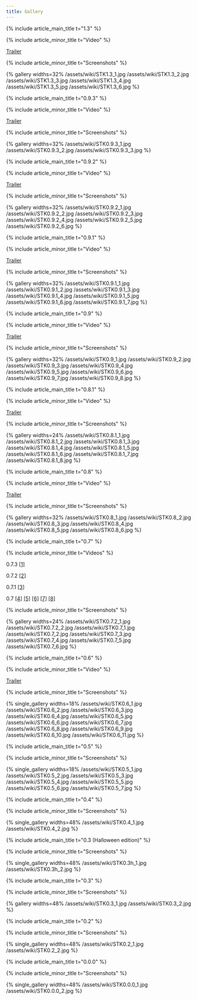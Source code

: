 ```yaml
---
title: Gallery
---
```

{% include article_main_title t="1.3" %}

{% include article_minor_title t="Video" %}

[Trailer](https://trailer.supertuxkart.net/1.3/trailer.mp4)

{% include article_minor_title t="Screenshots" %}

{% gallery widths=32%
/assets/wiki/STK1.3_1.jpg
/assets/wiki/STK1.3_2.jpg
/assets/wiki/STK1.3_3.jpg
/assets/wiki/STK1.3_4.jpg
/assets/wiki/STK1.3_5.jpg
/assets/wiki/STK1.3_6.jpg
%}

{% include article_main_title t="0.9.3" %}

{% include article_minor_title t="Video" %}

[Trailer](https://www.youtube.com/watch?v=hcgDUT4bwls)

{% include article_minor_title t="Screenshots" %}

{% gallery widths=32%
/assets/wiki/STK0.9.3_1.jpg
/assets/wiki/STK0.9.3_2.jpg
/assets/wiki/STK0.9.3_3.jpg
%}

{% include article_main_title t="0.9.2" %}

{% include article_minor_title t="Video" %}

[Trailer](https://www.youtube.com/watch?v=ev8Zltau4zw)

{% include article_minor_title t="Screenshots" %}

{% gallery widths=32%
/assets/wiki/STK0.9.2_1.jpg
/assets/wiki/STK0.9.2_2.jpg
/assets/wiki/STK0.9.2_3.jpg
/assets/wiki/STK0.9.2_4.jpg
/assets/wiki/STK0.9.2_5.jpg
/assets/wiki/STK0.9.2_6.jpg
%}

{% include article_main_title t="0.9.1" %}

{% include article_minor_title t="Video" %}

[Trailer](https://www.youtube.com/watch?v=tKD3aWJDg3M)

{% include article_minor_title t="Screenshots" %}

{% gallery widths=32%
/assets/wiki/STK0.9.1_1.jpg
/assets/wiki/STK0.9.1_2.jpg
/assets/wiki/STK0.9.1_3.jpg
/assets/wiki/STK0.9.1_4.jpg
/assets/wiki/STK0.9.1_5.jpg
/assets/wiki/STK0.9.1_6.jpg
/assets/wiki/STK0.9.1_7.jpg
%}

{% include article_main_title t="0.9" %}

{% include article_minor_title t="Video" %}

[Trailer](https://www.youtube.com/watch?v=0FEwDH7XU9Q)

{% include article_minor_title t="Screenshots" %}

{% gallery widths=32%
/assets/wiki/STK0.9_1.jpg
/assets/wiki/STK0.9_2.jpg
/assets/wiki/STK0.9_3.jpg
/assets/wiki/STK0.9_4.jpg
/assets/wiki/STK0.9_5.jpg
/assets/wiki/STK0.9_6.jpg
/assets/wiki/STK0.9_7.jpg
/assets/wiki/STK0.9_8.jpg
%}

{% include article_main_title t="0.8.1" %}

{% include article_minor_title t="Video" %}

[Trailer](https://www.youtube.com/watch?v=WutAN4i98_o)

{% include article_minor_title t="Screenshots" %}

{% gallery widths=24%
/assets/wiki/STK0.8.1_1.jpg
/assets/wiki/STK0.8.1_2.jpg
/assets/wiki/STK0.8.1_3.jpg
/assets/wiki/STK0.8.1_4.jpg
/assets/wiki/STK0.8.1_5.jpg
/assets/wiki/STK0.8.1_6.jpg
/assets/wiki/STK0.8.1_7.jpg
/assets/wiki/STK0.8.1_8.jpg
%}

{% include article_main_title t="0.8" %}

{% include article_minor_title t="Video" %}

[Trailer](https://www.youtube.com/watch?v=wwSXCrNjTm4)

{% include article_minor_title t="Screenshots" %}

{% gallery widths=32%
/assets/wiki/STK0.8_1.jpg
/assets/wiki/STK0.8_2.jpg
/assets/wiki/STK0.8_3.jpg
/assets/wiki/STK0.8_4.jpg
/assets/wiki/STK0.8_5.jpg
/assets/wiki/STK0.8_6.jpg
%}

{% include article_main_title t="0.7" %}

{% include article_minor_title t="Videos" %}

0.7.3 [[1]](https://www.youtube.com/watch?v=4ZoguEjB5XY)

0.7.2 [[2]](https://www.youtube.com/watch?v=7CHqMdDo_LU)

0.7.1 [[3]](https://www.youtube.com/watch?v=J4zMhV8Lb60)

0.7 [[4]](https://www.youtube.com/v/tAgDWSfEESA)
[[5]](https://www.youtube.com/watch?v=OB8B8ZxufEs)
[[6]](https://www.youtube.com/watch?v=HK9b9d6M_6s)
[[7]](https://www.youtube.com/watch?v=k9Bt2J5CbLY)
[[8]](https://www.youtube.com/watch?v=_D5D2AZaq5o)

{% include article_minor_title t="Screenshots" %}

{% gallery widths=24%
/assets/wiki/STK0.7.2_1.jpg
/assets/wiki/STK0.7.2_2.jpg
/assets/wiki/STK0.7_1.jpg
/assets/wiki/STK0.7_2.jpg
/assets/wiki/STK0.7_3.jpg
/assets/wiki/STK0.7_4.jpg
/assets/wiki/STK0.7_5.jpg
/assets/wiki/STK0.7_6.jpg
%}

{% include article_main_title t="0.6" %}

{% include article_minor_title t="Video" %}

[Trailer](https://www.vimeo.com/2891554)

{% include article_minor_title t="Screenshots" %}

{% single_gallery widths=18%
/assets/wiki/STK0.6_1.jpg
/assets/wiki/STK0.6_2.jpg
/assets/wiki/STK0.6_3.jpg
/assets/wiki/STK0.6_4.jpg
/assets/wiki/STK0.6_5.jpg
/assets/wiki/STK0.6_6.jpg
/assets/wiki/STK0.6_7.jpg
/assets/wiki/STK0.6_8.jpg
/assets/wiki/STK0.6_9.jpg
/assets/wiki/STK0.6_10.jpg
/assets/wiki/STK0.6_11.jpg
%}

{% include article_main_title t="0.5" %}

{% include article_minor_title t="Screenshots" %}

{% single_gallery widths=18%
/assets/wiki/STK0.5_1.jpg
/assets/wiki/STK0.5_2.jpg
/assets/wiki/STK0.5_3.jpg
/assets/wiki/STK0.5_4.jpg
/assets/wiki/STK0.5_5.jpg
/assets/wiki/STK0.5_6.jpg
/assets/wiki/STK0.5_7.jpg
%}

{% include article_main_title t="0.4" %}

{% include article_minor_title t="Screenshots" %}

{% single_gallery widths=48%
/assets/wiki/STK0.4_1.jpg
/assets/wiki/STK0.4_2.jpg
%}

{% include article_main_title t="0.3 (Halloween edition)" %}

{% include article_minor_title t="Screenshots" %}

{% single_gallery widths=48%
/assets/wiki/STK0.3h_1.jpg
/assets/wiki/STK0.3h_2.jpg
%}

{% include article_main_title t="0.3" %}

{% include article_minor_title t="Screenshots" %}

{% gallery widths=48%
/assets/wiki/STK0.3_1.jpg
/assets/wiki/STK0.3_2.jpg
%}

{% include article_main_title t="0.2" %}

{% include article_minor_title t="Screenshots" %}

{% single_gallery widths=48%
/assets/wiki/STK0.2_1.jpg
/assets/wiki/STK0.2_2.jpg
%}

{% include article_main_title t="0.0.0" %}

{% include article_minor_title t="Screenshots" %}

{% single_gallery widths=48%
/assets/wiki/STK0.0.0_1.jpg
/assets/wiki/STK0.0.0_2.jpg
%}
